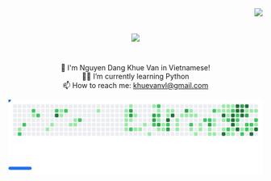 <img align="right" src="https://visitor-badge.laobi.icu/badge?page_id=khuevan">
<h1 align="center">
  <a href="https://git.io/typing-svg">
    <img src="https://readme-typing-svg.herokuapp.com/?duration=2500&color=F7E919&lines=Hello,+There!+👋;This+is+my+profile....;Calm+and+Chill!&center=true&size=30">
  </a>
</h1>

<p align="center">
  <br>
  🌱 I'm Nguyen Dang Khue Van in Vietnamese!
  <br>
  👨‍💻 I’m currently learning Python
  <br>
  📫 How to reach me: <a href="mailto: khuevanvl@gmail.com">khuevanvl@gmail.com</a>
</p>

<picture>
  <source
    media="(prefers-color-scheme: dark)"
    srcset="images/breakout-dark.svg"
  />
  <source
    media="(prefers-color-scheme: light)"
    srcset="images/breakout-light.svg"
  />
  <img alt="Breakout Game" src="images/breakout-light.svg" />
</picture>
